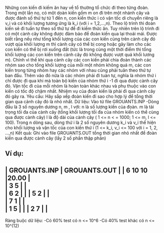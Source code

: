 Những con kiến đi kiếm ăn hay về tổ thường tổ chức đi theo từng đoàn. Trong một lần nọ, có một doàn kiến gồm m on đi trên một nhánh cây và được đánh số thứ tự từ 1 đến n,
con kiến thức i có vận tốc di chuyển riêng là v_i và có khối lượng tương ứng là k_i (với i = 1,2,...,n). 
Theo lộ trình thì đoàn kiến sẽ đi tuần tự theo số thứ tự để đi kiếm thức ăn. Tuy nhiên trên lộ trình đi có một cành cây không được đảm bảo để đoàn kiến qua lại thoải mái.
Được biết rằng nếu như tổng khối lượng của các con kiến cùng trên cành cây đó vượt qúa khối lượng m thì cành cây có thể bị cong hoặc gãy làm cho các con kiến có thể bị rơi xuống đất (tức là trong cùng một thời điểm thì tổng khối lượng các con kiến trên cành cây đó không được vượt quá khối lương m).
Chính vì thế khi qua cành cây các con kiến phải chia đoàn thành các nhóm sao cho tổng khối lượng của mỗi một nhóm không quá m, các con kiến trong từng nhóm hay các nhóm với nhau cũng phải tuân theo thứ tự ban đầu. Thêm vào đó nữa là các nhóm phải đi tuàn tự, nghĩa là nhóm thứ i chỉ được đi qua khi mà toàn bộ kiến của nhóm thứ i -1 đi qua được cành cây đó. Vận tốc đi của mỗi nhóm là hoàn toàn khác nhau và phụ thuộc vào con kiến có tốc độ chậm nhất. Nhiệm vụ của đoàn kiến là phải đi qua cành cây đó gây ra.
Yêu cầu: Hãy sắp xếp đoàn kiến đi sao cho hợp lý để tổng thời gian qua cảnh cây đó là nhỏ nhất.
Dữ liệu: Vào từ file GROUANTS.INP
-Dòng đầu là 3 số nguyên dương n, m , l với:
n là số lượng kiến của đoàn.
m là tải trọng tối đa của cành cây (tổng khối lượng tối đa của nhóm kiến có thể cùng qua được cành cây)
l là độ dài của cành cây ( 1 <= n < = 1000; 1 <= m, l <= 100).
Trong  n dòng sau, dòng thứ i là 2 số nguyên dương k_i và v_i thể hiện cho khối lượng và vận tốc của con kiến thứ i (1 <= k_i, v_i <= 100 với i = 1, 2, ...,n)
Kết quả: Ghi vào file GROUANTS.OUT tổng thời gian nhỏ nhất để đoàn kiến qua được cành cây (lấy 2 số phần thập phân)

Ví dụ:
-----------------------------------------------
| GROUANTS.INP       | GROUANTS.OUT           |
| 6 10 10            |20.00                   |  
| 3 5                |                        |  
| 6 2                |                        | 
| 5 2                |                        |  
| 7 1                |                        |  
| 1 5                |                        |
| 2 7                |                        |  
-----------------------------------------------
Ràng buộc dữ liệu:
-Có 60% test có n <= 10^6
-Có 40% test khác có n <= 10^(12)
